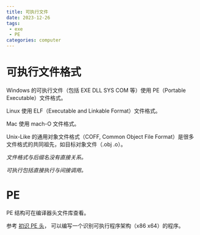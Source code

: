 ```yaml
---
title: 可执行文件
date: 2023-12-26
tags:
 - exe
 - PE
categories: computer
---
```


# 可执行文件格式

Windows 的可执行文件（包括 EXE DLL SYS COM 等）使用 PE（Portable Executable）文件格式。

Linux 使用 ELF（Executable and Linkable Format）文件格式。

Mac 使用 mach-O 文件格式。

Unix-Like 的通用对象文件格式（COFF, Common Object File Format）是很多文件格式的共同祖先，如目标对象文件（.obj  .o）。

*文件格式与后缀名没有直接关系。*

*可执行包括直接执行与间接调用。*

# PE

PE 结构可在编译器头文件库查看。

参考 [初识 PE 头](https://www.cnblogs.com/cunren/p/15575159.html)，
可以编写一个识别可执行程序架构（x86 x64）的程序。
